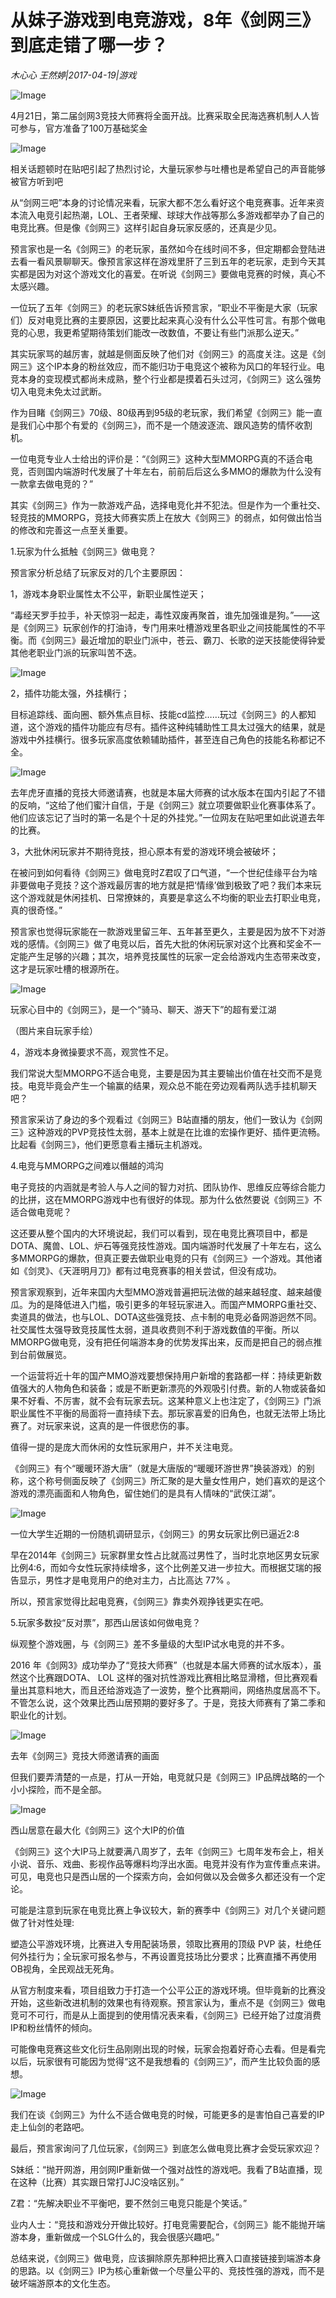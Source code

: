 # 从妹子游戏到电竞游戏，8年《剑网三》到底走错了哪一步？

*木心心 王然婷|2017-04-19|游戏*

![Image](http://p3.pstatp.com/large/37c70001e6ce8a7a881a)

4月21日，第二届剑网3竞技大师赛将全面开战。比赛采取全民海选赛机制人人皆可参与，官方准备了100万基础奖金

![Image](http://p2.pstatp.com/large/37cd0000178b72c7f384)

相关话题顿时在贴吧引起了热烈讨论，大量玩家参与吐槽也是希望自己的声音能够被官方听到吧

从“剑网三吧”本身的讨论情况来看，玩家大都不怎么看好这个电竞赛事。近年来资本流入电竞引起热潮，LOL、王者荣耀、球球大作战等那么多游戏都举办了自己的电竞比赛。但是像《剑网三》这样引起自身玩家反感的，还真是少见。

预言家也是一名《剑网三》的老玩家，虽然如今在线时间不多，但定期都会登陆进去看一看风景聊聊天。像预言家这样在游戏里肝了三到五年的老玩家，走到今天其实都是因为对这个游戏文化的喜爱。在听说《剑网三》要做电竞赛的时候，真心不太感兴趣。

一位玩了五年《剑网三》的老玩家S妹纸告诉预言家，“职业不平衡是大家（玩家们）反对电竞比赛的主要原因，这要比起来真心没有什么公平性可言。有那个做电竞的心思，我更希望期待策划们能改一改数值，不要让有些门派那么逆天。”

其实玩家骂的越厉害，就越是侧面反映了他们对《剑网三》的高度关注。这是《剑网三》这个IP本身的粉丝效应，而不能归功于电竞这个被称为风口的年轻行业。电竞本身的变现模式都尚未成熟，整个行业都是摸着石头过河，《剑网三》这么强势切入电竞未免太过武断。

作为目睹《剑网三》70级、80级再到95级的老玩家，我们希望《剑网三》能一直是我们心中那个有爱的《剑网三》，而不是一个随波逐流、跟风造势的情怀收割机。

一位电竞专业人士给出的评价是：“《剑网三》这种大型MMORPG真的不适合电竞，否则国内端游时代发展了十年左右，前前后后这么多MMO的爆款为什么没有一款拿去做电竞的？”

其实《剑网三》作为一款游戏产品，选择电竞化并不犯法。但是作为一个重社交、轻竞技的MMORPG，竞技大师赛实质上在放大《剑网三》的弱点，如何做出恰当的修改和完善这一点至关重要。

1.玩家为什么抵触《剑网三》做电竞？

预言家分析总结了玩家反对的几个主要原因：

1，游戏本身职业属性太不公平，新职业属性逆天；

“毒经天罗手拉手，补天惊羽一起走，毒性双废再聚首，谁先加强谁是狗。”——这是《剑网三》玩家创作的打油诗，专门用来吐槽游戏里各职业之间技能属性的不平衡。而《剑网三》最近增加的职业门派中，苍云、霸刀、长歌的逆天技能使得钟爱其他老职业门派的玩家叫苦不迭。

![Image](http://p2.pstatp.com/large/37ca0001ec57d1238eab)

2，插件功能太强，外挂横行；

目标追踪线、面向圈、额外焦点目标、技能cd监控……玩过《剑网三》的人都知道，这个游戏的插件功能应有尽有。插件这种纯辅助性工具太过强大的结果，就是游戏中外挂横行。很多玩家高度依赖辅助插件，甚至连自己角色的技能名称都记不全。

![Image](http://p2.pstatp.com/large/37ca0001ec586e0f30ac)

去年虎牙直播的竞技大师邀请赛，也就是本届大师赛的试水版本在国内引起了不错的反响，“这给了他们蜜汁自信，于是《剑网三》就立项要做职业化赛事体系了。他们应该忘记了当时的第一名是个十足的外挂党。”一位网友在贴吧里如此说道去年的比赛。

3，大批休闲玩家并不期待竞技，担心原本有爱的游戏环境会被破坏；

在被问到如何看待《剑网三》做电竞时Z君叹了口气道，“一个世纪佳缘平台为啥非要做电子竞技？这个游戏最厉害的地方就是把‘情缘’做到极致了吧？我们本来玩这个游戏就是休闲挂机、日常撩妹的，真要是拿这么不均衡的职业去打职业电竞，真的很奇怪。”

预言家也觉得玩家能在一款游戏里留三年、五年甚至更久，主要是因为放不下对游戏的感情。《剑网三》做了电竞以后，首先大批的休闲玩家对这个比赛和奖金不一定能产生足够的兴趣；其次，培养竞技属性的玩家一定会给游戏内生态带来改变，这才是玩家吐槽的根源所在。

![Image](http://p3.pstatp.com/large/37cb0001e3ae1c5f0f3c)

玩家心目中的《剑网三》，是一个“骑马、聊天、游天下”的超有爱江湖

（图片来自玩家手绘）

4，游戏本身微操要求不高，观赏性不足。

我们常说大型MMORPG不适合电竞，主要是因为其主要输出价值在社交而不是竞技。电竞毕竟会产生一个输赢的结果，观众总不能在旁边观看两队选手挂机聊天吧？

预言家采访了身边的多个观看过《剑网三》B站直播的朋友，他们一致认为《剑网三》这种游戏的PVP竞技性太弱，基本上就是在比谁的宏操作更好、插件更流畅。比起看《剑网三》，他们更愿意看主播玩主机游戏。

4.电竞与MMORPG之间难以僭越的鸿沟

电子竞技的内涵就是考验人与人之间的智力对抗、团队协作、思维反应等综合能力的比拼，这在MMORPG游戏中也有很好的体现。那为什么依然要说《剑网三》不适合做电竞呢？

这还要从整个国内的大环境说起，我们可以看到，现在电竞比赛项目中，都是DOTA、魔兽、LOL、炉石等强竞技性游戏。国内端游时代发展了十年左右，这么多MMORPG的爆款，但真正要去做职业电竞的只有《剑网三》一个游戏。其他诸如《剑灵》、《天涯明月刀》都有过电竞赛事的相关尝试，但没有成功。

预言家观察到，近年来国内大型MMO游戏普遍把玩法做的越来越轻度、越来越傻瓜。为的是降低进入门槛，吸引更多的年轻玩家进入。而国产MMORPG重社交、卖道具的做法，也与LOL、DOTA这些强竞技、点卡制的电竞必备网游迥然不同。社交属性太强导致竞技属性太弱，道具收费则不利于游戏数值的平衡。所以MMORPG做电竞，没有把任何端游本身的优势发挥出来，反而是把自己的弱点推到台前做展览。

一个运营将近十年的国产MMO游戏要想保持用户新增的套路都一样：持续更新数值强大的人物角色和装备；或是不断更新漂亮的外观吸引付费。新的人物或装备如果不好看、不厉害，就不会有玩家去玩。这某种意义上也注定了，《剑网三》门派职业属性不平衡的局面将一直持续下去。那玩家喜爱的旧角色，也就无法带上场比赛了。对玩家来说，这真的是一件很悲伤的事。

值得一提的是庞大而休闲的女性玩家用户，并不关注电竞。

《剑网三》有个“暖暖环游大唐”（就是大唐版的“暖暖环游世界”换装游戏）的别称，这个称号侧面反映了《剑网三》所汇聚的是大量女性用户，她们喜欢的是这个游戏的漂亮画面和人物角色，留住她们的是具有人情味的“武侠江湖”。

![Image](http://p2.pstatp.com/large/32220004e5b16d061327)

一位大学生近期的一份随机调研显示，《剑网三》的男女玩家比例已逼近2:8

早在2014年《剑网三》玩家群里女性占比就高过男性了，当时北京地区男女玩家比例4:6，而如今女性玩家持续增多，这个比例差又进一步拉大。而根据艾瑞的报告显示，男性才是电竞用户的绝对主力，占比高达 77% 。

所以，预言家觉得比起电竞赛，《剑网三》靠卖外观挣钱更实在吧。

5.玩家多数投“反对票”，那西山居该如何做电竞？

纵观整个游戏圈，与《剑网三》差不多量级的大型IP试水电竞的并不多。

2016 年《剑网3》成功举办了“竞技大师赛”（也就是本届大师赛的试水版本），虽然这个比赛跟DOTA、 LOL 这样的强对抗性游戏比赛相比略显滑稽，但比赛观看量出其意料地大，而且还给游戏造了一波势，整个比赛期间，网络热度居高不下。不管怎么说，这个效果比西山居预期的要好多了。于是，竞技大师赛有了第二季和职业化的计划。

![Image](http://p2.pstatp.com/large/37cc0001e234d809cbc0)

去年《剑网三》竞技大师邀请赛的画面

但我们要弄清楚的一点是，打从一开始，电竞就只是《剑网三》IP品牌战略的一个小小探险，而不是全部。

![Image](http://p3.pstatp.com/large/37cb0001e3b413521e92)

西山居意在最大化《剑网三》这个大IP的价值

《剑网三》这个大IP马上就要满八周岁了，去年《剑网三》七周年发布会上，相关小说、音乐、戏曲、影视作品等爆料均浮出水面。电竞并没有作为宣传重点来讲。可见，电竞也只是西山居的一个探索方向，会如何做以及会做多久都还没有一个定论。

可能是注意到玩家在电竞比赛上争议较大，新的赛季中《剑网三》对几个关键问题做了针对性处理:

塑造公平游戏环境，比赛进入专用配装场景，领取比赛用的顶级 PVP 装，杜绝任何外挂行为；全玩家可报名参与，不再设置竞技场比分要求；比赛直播不再使用OB视角，全民观战无死角。

从官方制度来看，项目组致力于打造一个公平公正的游戏环境。但毕竟新的比赛没开始，这些新改进机制的效果也有待观察。预言家认为，重点不是《剑网三》做电竞可不可行，而是从上面提到的使用情况表来看，《剑网三》已经开始了过度消费IP和粉丝情怀的倾向。

可能像电竞赛这些文化衍生品刚刚出现的时候，玩家会抱着好奇心去看。但是看完以后，玩家很有可能因为觉得“这不是我想看的《剑网三》”，而产生比较负面的感想。

![Image](http://p3.pstatp.com/large/37ca0001ec5a714eeb5b)

我们在谈《剑网三》为什么不适合做电竞的时候，可能更多的是害怕自己喜爱的IP走上仙剑的老路吧。

最后，预言家询问了几位玩家，《剑网三》到底怎么做电竞比赛才会受玩家欢迎？

S妹纸：“抛开网游，用剑网IP重新做一个强对战性的游戏吧。我看了B站直播，现在这种（比赛）其实跟日常打JJC没啥区别。”

Z君：“先解决职业不平衡吧，要不然剑三电竞只能是个笑话。”

业内人士：“竞技和游戏分开做比较好。打电竞需要配合，《剑网三》能不能抛开端游本身，重新做成一个SLG什么的，我会很感兴趣吧。”

总结来说，《剑网三》做电竞，应该摒除原先那种把比赛入口直接链接到端游本身的思路。以《剑网三》IP为核心重新做一个尽量公平的、竞技性强的游戏，而不是破坏端游原本的文化生态。

